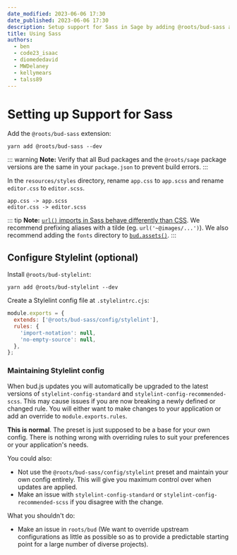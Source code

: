 ```yaml
---
date_modified: 2023-06-06 17:30
date_published: 2023-06-06 17:30
description: Setup support for Sass in Sage by adding @roots/bud-sass and renaming css files to scss
title: Using Sass
authors:
  - ben
  - code23_isaac
  - diomededavid
  - MWDelaney
  - kellymears
  - talss89
---
```


# Setting up Support for Sass

Add the `@roots/bud-sass` extension:

```shell
yarn add @roots/bud-sass --dev
```

::: warning
**Note:** Verify that all Bud packages and the `@roots/sage` package versions are the same in your `package.json` to prevent build errors.
:::

In the `resources/styles` directory, rename `app.css` to `app.scss` and rename `editor.css` to `editor.scss`.

```plaintext
app.css -> app.scss
editor.css -> editor.scss
```

::: tip
**Note:** [`url()` imports in Sass behave differently than CSS](https://bud.js.org/extensions/bud-sass#url-imports). We recommend prefixing aliases with a tilde (eg. `url('~@images/...')`). We also recommend adding the `fonts` directory to [`bud.assets()`](https://bud.js.org/docs/bud.assets).
:::

## Configure Stylelint (optional)

Install `@roots/bud-stylelint`:

```shell
yarn add @roots/bud-stylelint --dev
```

Create a Stylelint config file at `.stylelintrc.cjs`:

```javascript
module.exports = {
  extends: ['@roots/bud-sass/config/stylelint'],
  rules: {
    'import-notation': null,
    'no-empty-source': null,
  },
};
```

### Maintaining Stylelint config

When bud.js updates you will automatically be upgraded to the latest versions of `stylelint-config-standard` and `stylelint-config-recommended-scss`. This may cause issues if you are now breaking a newly defined or changed rule. You will either want to make changes to your application or add an override to `module.exports.rules`.

**This is normal**. The preset is just supposed to be a base for your own config. There is nothing wrong with overriding rules to suit your preferences or your application's needs.

You could also:

* Not use the `@roots/bud-sass/config/stylelint` preset and maintain your own config entirely. This will give you maximum control over when updates are applied.
* Make an issue with `stylelint-config-standard` or `stylelint-config-recommended-scss` if you disagree with the change.

What you shouldn't do:

* Make an issue in `roots/bud` (We want to override upstream configurations as little as possible so as to provide a predictable starting point for a large number of diverse projects).
